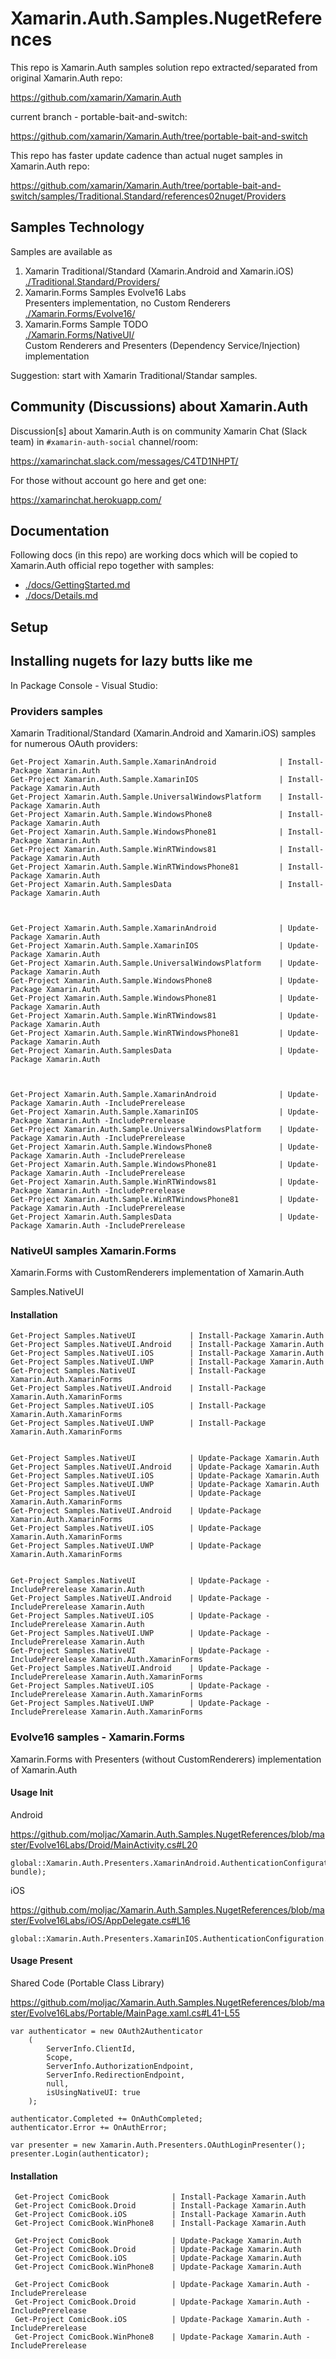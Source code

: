 # Xamarin.Auth.Samples.NugetReferences

This repo is Xamarin.Auth samples solution repo extracted/separated from
original Xamarin.Auth repo:

https://github.com/xamarin/Xamarin.Auth

current branch - portable-bait-and-switch:

https://github.com/xamarin/Xamarin.Auth/tree/portable-bait-and-switch

This repo has faster update cadence than actual nuget samples in Xamarin.Auth
repo:

https://github.com/xamarin/Xamarin.Auth/tree/portable-bait-and-switch/samples/Traditional.Standard/references02nuget/Providers

## Samples Technology

Samples are available as

1.	Xamarin Traditional/Standard (Xamarin.Android and Xamarin.iOS)		
	[./Traditional.Standard/Providers/](./Traditional.Standard/Providers/)			
2.	Xamarin.Forms Samples Evolve16 Labs				
	Presenters implementation, no Custom Renderers		
	[./Xamarin.Forms/Evolve16/](./Xamarin.Forms/Evolve16/)			
3.	Xamarin.Forms Sample TODO				
	[./Xamarin.Forms/NativeUI/](./Xamarin.Forms/NativeUI/)			
	Custom Renderers and Presenters (Dependency Service/Injection) implementation				

	
Suggestion: start with Xamarin Traditional/Standar samples.

## Community (Discussions) about Xamarin.Auth

Discussion[s] about Xamarin.Auth is on community Xamarin Chat (Slack team) in
`#xamarin-auth-social` channel/room:

https://xamarinchat.slack.com/messages/C4TD1NHPT/

For those without account go here and get one:

https://xamarinchat.herokuapp.com/

## Documentation

Following docs (in this repo) are working docs which will be copied to
Xamarin.Auth official repo together with samples:

*	[./docs/GettingStarted.md](./docs/GettingStarted.md)		
*	[./docs/Details.md](./docs/Details.md)		



## Setup




## Installing nugets for lazy butts like me

In Package Console - Visual Studio:

### Providers samples

Xamarin Traditional/Standard (Xamarin.Android and Xamarin.iOS) samples for
numerous OAuth providers:

    Get-Project Xamarin.Auth.Sample.XamarinAndroid              | Install-Package Xamarin.Auth
    Get-Project Xamarin.Auth.Sample.XamarinIOS                  | Install-Package Xamarin.Auth
    Get-Project Xamarin.Auth.Sample.UniversalWindowsPlatform    | Install-Package Xamarin.Auth
    Get-Project Xamarin.Auth.Sample.WindowsPhone8               | Install-Package Xamarin.Auth
    Get-Project Xamarin.Auth.Sample.WindowsPhone81              | Install-Package Xamarin.Auth
    Get-Project Xamarin.Auth.Sample.WinRTWindows81              | Install-Package Xamarin.Auth
    Get-Project Xamarin.Auth.Sample.WinRTWindowsPhone81         | Install-Package Xamarin.Auth
    Get-Project Xamarin.Auth.SamplesData                        | Install-Package Xamarin.Auth



    Get-Project Xamarin.Auth.Sample.XamarinAndroid              | Update-Package Xamarin.Auth
    Get-Project Xamarin.Auth.Sample.XamarinIOS                  | Update-Package Xamarin.Auth
    Get-Project Xamarin.Auth.Sample.UniversalWindowsPlatform    | Update-Package Xamarin.Auth
    Get-Project Xamarin.Auth.Sample.WindowsPhone8               | Update-Package Xamarin.Auth
    Get-Project Xamarin.Auth.Sample.WindowsPhone81              | Update-Package Xamarin.Auth
    Get-Project Xamarin.Auth.Sample.WinRTWindows81              | Update-Package Xamarin.Auth
    Get-Project Xamarin.Auth.Sample.WinRTWindowsPhone81         | Update-Package Xamarin.Auth
    Get-Project Xamarin.Auth.SamplesData                        | Update-Package Xamarin.Auth

	 
	 
    Get-Project Xamarin.Auth.Sample.XamarinAndroid              | Update-Package Xamarin.Auth -IncludePrerelease
    Get-Project Xamarin.Auth.Sample.XamarinIOS                  | Update-Package Xamarin.Auth -IncludePrerelease
    Get-Project Xamarin.Auth.Sample.UniversalWindowsPlatform    | Update-Package Xamarin.Auth -IncludePrerelease
    Get-Project Xamarin.Auth.Sample.WindowsPhone8               | Update-Package Xamarin.Auth -IncludePrerelease
    Get-Project Xamarin.Auth.Sample.WindowsPhone81              | Update-Package Xamarin.Auth -IncludePrerelease
    Get-Project Xamarin.Auth.Sample.WinRTWindows81              | Update-Package Xamarin.Auth -IncludePrerelease
    Get-Project Xamarin.Auth.Sample.WinRTWindowsPhone81         | Update-Package Xamarin.Auth -IncludePrerelease
    Get-Project Xamarin.Auth.SamplesData                        | Update-Package Xamarin.Auth -IncludePrerelease
	 
	 
	 
### NativeUI samples Xamarin.Forms 

Xamarin.Forms with CustomRenderers implementation of Xamarin.Auth

Samples.NativeUI


#### Installation

    Get-Project Samples.NativeUI            | Install-Package Xamarin.Auth
    Get-Project Samples.NativeUI.Android    | Install-Package Xamarin.Auth
    Get-Project Samples.NativeUI.iOS        | Install-Package Xamarin.Auth
    Get-Project Samples.NativeUI.UWP        | Install-Package Xamarin.Auth
    Get-Project Samples.NativeUI            | Install-Package Xamarin.Auth.XamarinForms
    Get-Project Samples.NativeUI.Android    | Install-Package Xamarin.Auth.XamarinForms
    Get-Project Samples.NativeUI.iOS        | Install-Package Xamarin.Auth.XamarinForms
    Get-Project Samples.NativeUI.UWP        | Install-Package Xamarin.Auth.XamarinForms


    Get-Project Samples.NativeUI            | Update-Package Xamarin.Auth
    Get-Project Samples.NativeUI.Android    | Update-Package Xamarin.Auth
    Get-Project Samples.NativeUI.iOS        | Update-Package Xamarin.Auth
    Get-Project Samples.NativeUI.UWP        | Update-Package Xamarin.Auth
    Get-Project Samples.NativeUI            | Update-Package Xamarin.Auth.XamarinForms
    Get-Project Samples.NativeUI.Android    | Update-Package Xamarin.Auth.XamarinForms
    Get-Project Samples.NativeUI.iOS        | Update-Package Xamarin.Auth.XamarinForms
    Get-Project Samples.NativeUI.UWP        | Update-Package Xamarin.Auth.XamarinForms


    Get-Project Samples.NativeUI            | Update-Package -IncludePrerelease Xamarin.Auth
    Get-Project Samples.NativeUI.Android    | Update-Package -IncludePrerelease Xamarin.Auth
    Get-Project Samples.NativeUI.iOS        | Update-Package -IncludePrerelease Xamarin.Auth
    Get-Project Samples.NativeUI.UWP        | Update-Package -IncludePrerelease Xamarin.Auth
    Get-Project Samples.NativeUI            | Update-Package -IncludePrerelease Xamarin.Auth.XamarinForms
    Get-Project Samples.NativeUI.Android    | Update-Package -IncludePrerelease Xamarin.Auth.XamarinForms
    Get-Project Samples.NativeUI.iOS        | Update-Package -IncludePrerelease Xamarin.Auth.XamarinForms
    Get-Project Samples.NativeUI.UWP        | Update-Package -IncludePrerelease Xamarin.Auth.XamarinForms

	
### Evolve16 samples - Xamarin.Forms 

Xamarin.Forms with Presenters (without CustomRenderers) implementation of Xamarin.Auth


#### Usage Init

Android

https://github.com/moljac/Xamarin.Auth.Samples.NugetReferences/blob/master/Evolve16Labs/Droid/MainActivity.cs#L20
	
	global::Xamarin.Auth.Presenters.XamarinAndroid.AuthenticationConfiguration.Init(this, bundle);

iOS

https://github.com/moljac/Xamarin.Auth.Samples.NugetReferences/blob/master/Evolve16Labs/iOS/AppDelegate.cs#L16

	global::Xamarin.Auth.Presenters.XamarinIOS.AuthenticationConfiguration.Init();
	
#### Usage Present

Shared Code (Portable Class Library)

https://github.com/moljac/Xamarin.Auth.Samples.NugetReferences/blob/master/Evolve16Labs/Portable/MainPage.xaml.cs#L41-L55

	var authenticator = new OAuth2Authenticator
		(
			ServerInfo.ClientId,
			Scope,
			ServerInfo.AuthorizationEndpoint,
			ServerInfo.RedirectionEndpoint,
			null,
			isUsingNativeUI: true
		);

	authenticator.Completed += OnAuthCompleted;
	authenticator.Error += OnAuthError;

	var presenter = new Xamarin.Auth.Presenters.OAuthLoginPresenter();
	presenter.Login(authenticator);

	
#### Installation	

     Get-Project ComicBook              | Install-Package Xamarin.Auth
     Get-Project ComicBook.Droid        | Install-Package Xamarin.Auth
     Get-Project ComicBook.iOS          | Install-Package Xamarin.Auth
     Get-Project ComicBook.WinPhone8    | Install-Package Xamarin.Auth

     Get-Project ComicBook              | Update-Package Xamarin.Auth
     Get-Project ComicBook.Droid        | Update-Package Xamarin.Auth
     Get-Project ComicBook.iOS          | Update-Package Xamarin.Auth
     Get-Project ComicBook.WinPhone8    | Update-Package Xamarin.Auth

     Get-Project ComicBook              | Update-Package Xamarin.Auth -IncludePrerelease
     Get-Project ComicBook.Droid        | Update-Package Xamarin.Auth -IncludePrerelease
     Get-Project ComicBook.iOS          | Update-Package Xamarin.Auth -IncludePrerelease
     Get-Project ComicBook.WinPhone8    | Update-Package Xamarin.Auth -IncludePrerelease
	 